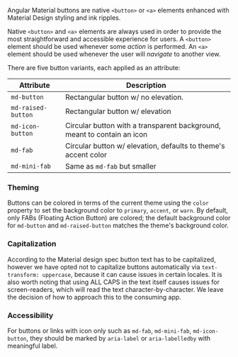 Angular Material buttons are native `<button>` or `<a>` elements enhanced with Material Design
styling and ink ripples.

<!-- example(button-overview) -->

Native `<button>` and `<a>` elements are always used in order to provide the most straightforward
and accessible experience for users. A `<button>` element should be used whenever some _action_
is performed. An `<a>` element should be used whenever the user will _navigate_ to another view.


There are five button variants, each applied as an attribute:

| Attribute          | Description                                                                 |
|--------------------|-----------------------------------------------------------------------------|
| `md-button`        | Rectangular button w/ no elevation.                                         |
| `md-raised-button` | Rectangular button w/ elevation                                             |
| `md-icon-button`   | Circular button with a transparent background, meant to contain an icon     |
| `md-fab`           | Circular button w/ elevation, defaults to theme's accent color              |
| `md-mini-fab`      | Same as `md-fab` but smaller                                                |


### Theming
Buttons can be colored in terms of the current theme using the `color` property to set the
background color to `primary`, `accent`, or `warn`. By default, only FABs (Floating Action Button) 
are colored; the default background color for `md-button` and `md-raised-button` matches the theme's 
background color.

### Capitalization
According to the Material design spec button text has to be capitalized, however we have opted not
to capitalize buttons automatically via `text-transform: uppercase`, because it can cause issues in
certain locales. It is also worth noting that using ALL CAPS in the text itself causes issues for
screen-readers, which will read the text character-by-character. We leave the decision of how to
approach this to the consuming app.

### Accessibility

For buttons or links with icon only such as `md-fab`, `md-mini-fab`, `md-icon-button`, they should 
be marked by `aria-label` or `aria-labelledby` with meaningful label. 

